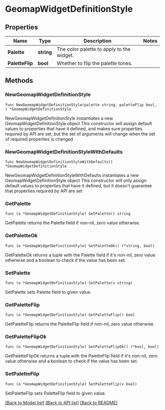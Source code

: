 # GeomapWidgetDefinitionStyle

## Properties

Name | Type | Description | Notes
------------ | ------------- | ------------- | -------------
**Palette** | **string** | The color palette to apply to the widget. | 
**PaletteFlip** | **bool** | Whether to flip the palette tones. | 

## Methods

### NewGeomapWidgetDefinitionStyle

`func NewGeomapWidgetDefinitionStyle(palette string, paletteFlip bool, ) *GeomapWidgetDefinitionStyle`

NewGeomapWidgetDefinitionStyle instantiates a new GeomapWidgetDefinitionStyle object
This constructor will assign default values to properties that have it defined,
and makes sure properties required by API are set, but the set of arguments
will change when the set of required properties is changed

### NewGeomapWidgetDefinitionStyleWithDefaults

`func NewGeomapWidgetDefinitionStyleWithDefaults() *GeomapWidgetDefinitionStyle`

NewGeomapWidgetDefinitionStyleWithDefaults instantiates a new GeomapWidgetDefinitionStyle object
This constructor will only assign default values to properties that have it defined,
but it doesn't guarantee that properties required by API are set

### GetPalette

`func (o *GeomapWidgetDefinitionStyle) GetPalette() string`

GetPalette returns the Palette field if non-nil, zero value otherwise.

### GetPaletteOk

`func (o *GeomapWidgetDefinitionStyle) GetPaletteOk() (*string, bool)`

GetPaletteOk returns a tuple with the Palette field if it's non-nil, zero value otherwise
and a boolean to check if the value has been set.

### SetPalette

`func (o *GeomapWidgetDefinitionStyle) SetPalette(v string)`

SetPalette sets Palette field to given value.


### GetPaletteFlip

`func (o *GeomapWidgetDefinitionStyle) GetPaletteFlip() bool`

GetPaletteFlip returns the PaletteFlip field if non-nil, zero value otherwise.

### GetPaletteFlipOk

`func (o *GeomapWidgetDefinitionStyle) GetPaletteFlipOk() (*bool, bool)`

GetPaletteFlipOk returns a tuple with the PaletteFlip field if it's non-nil, zero value otherwise
and a boolean to check if the value has been set.

### SetPaletteFlip

`func (o *GeomapWidgetDefinitionStyle) SetPaletteFlip(v bool)`

SetPaletteFlip sets PaletteFlip field to given value.



[[Back to Model list]](../README.md#documentation-for-models) [[Back to API list]](../README.md#documentation-for-api-endpoints) [[Back to README]](../README.md)



